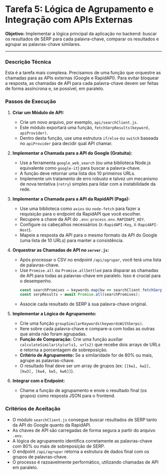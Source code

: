 
# Tarefa 5: Lógica de Agrupamento e Integração com APIs Externas

**Objetivo:** Implementar a lógica principal da aplicação no backend: buscar os resultados de SERP para cada palavra-chave, comparar os resultados e agrupar as palavras-chave similares.

---

### Descrição Técnica

Esta é a tarefa mais complexa. Precisamos de uma função que orquestre as chamadas para as APIs externas (Google e RapidAPI). Para evitar bloquear a resposta, as chamadas de API para cada palavra-chave devem ser feitas de forma assíncrona e, se possível, em paralelo.

### Passos de Execução

1.  **Criar um Módulo de API:**
    *   Crie um novo arquivo, por exemplo, `api/searchClient.js`.
    *   Este módulo exportará uma função, `fetchSerpResults(keyword, apiProvider)`.
    *   Dentro desta função, use uma estrutura `if/else` ou `switch` baseada no `apiProvider` para decidir qual API chamar.

2.  **Implementar a Chamada para a API do Google (Gratuita):**
    *   Use a ferramenta `google_web_search` (ou uma biblioteca Node.js equivalente como `google-it`) para buscar a palavra-chave.
    *   A função deve retornar uma lista dos 10 primeiros URLs.
    *   Implemente um tratamento de erro robusto e talvez um mecanismo de nova tentativa (`retry`) simples para lidar com a instabilidade da rede.

3.  **Implementar a Chamada para a API da RapidAPI (Paga):**
    *   Use uma biblioteca como `axios` ou `node-fetch` para fazer a requisição para o endpoint da RapidAPI que você escolher.
    *   Recupere a chave da API do `.env`: `process.env.RAPIDAPI_KEY`.
    *   Configure os cabeçalhos necessários (`X-RapidAPI-Key`, `X-RapidAPI-Host`).
    *   Mapeie a resposta da API para o mesmo formato da API do Google (uma lista de 10 URLs) para manter a consistência.

4.  **Orquestrar as Chamadas de API no `server.js`:**
    *   Após processar o CSV no endpoint `/api/agrupar`, você terá uma lista de palavras-chave.
    *   Use `Promise.all` ou `Promise.allSettled` para disparar as chamadas de API para todas as palavras-chave em paralelo. Isso é crucial para o desempenho.
        ```javascript
        const searchPromises = keywords.map(kw => searchClient.fetchSerpResults(kw['Palavra-Chave'], apiProvider));
        const serpResults = await Promise.all(searchPromises);
        ```
    *   Associe cada resultado de SERP à sua palavra-chave original.

5.  **Implementar a Lógica de Agrupamento:**
    *   Crie uma função `groupSimilarKeywords(keywordsWithSerps)`.
    *   Itere sobre cada palavra-chave e compare-a com todas as outras que ainda não foram agrupadas.
    *   **Função de Comparação:** Crie uma função auxiliar `calculateSimilarity(urls1, urls2)` que recebe dois arrays de URLs e retorna a porcentagem de sobreposição.
    *   **Critério de Agrupamento:** Se a similaridade for de 80% ou mais, agrupe as palavras-chave.
    *   O resultado final deve ser um array de grupos (ex: `[[kw1, kw2], [kw3], [kw4, kw5, kw6]]`).

6.  **Integrar com o Endpoint:**
    *   Chame a função de agrupamento e envie o resultado final (os grupos) como resposta JSON para o frontend.

### Critérios de Aceitação

*   O módulo `searchClient.js` consegue buscar resultados de SERP tanto da API do Google quanto da RapidAPI.
*   As chaves de API são carregadas de forma segura a partir do arquivo `.env`.
*   A lógica de agrupamento identifica corretamente as palavras-chave com 80% ou mais de sobreposição de SERP.
*   O endpoint `/api/agrupar` retorna a estrutura de dados final com os grupos de palavras-chave.
*   O processo é razoavelmente performático, utilizando chamadas de API em paralelo.
